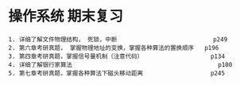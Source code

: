 # 操作系统 期末复习
    1. 详细了解文件物理结构， 死锁，中断                           p249
    2. 第六章考研真题， 掌握物理地址的变换，掌握各种算法的置换顺序   p196
    3. 第四章考研真题，掌握信号量机制（注意代码）                   p134
    4. 详细了解银行家算法                                         p100
    5. 第七章考研真题，掌握各种算法下磁头移动距离                   p245